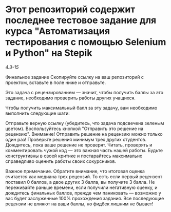 # Этот репозиторий содержит последнее тестовое задание для курса "Автоматизация тестирования с помощью Selenium и Python" на Stepik
_4.3-15_

Финальное задание 
Скопируйте ссылку на ваш репозиторий с проектом, вставьте в поле ниже и отправьте.

Это задача с рецензированием — значит, чтобы получить баллы за это задание, необходимо проверить работы других учащихся.

Чтобы получить максимальный балл за эту задачу, вам необходимо выполнить следующие шаги:

Отправьте верную ссылку (убедитесь, что задача подсвечена зеленым цветом).
Воспользуйтесь кнопкой "Отправить это решение на рецензию". Внимание! Отправить решение на рецензию можно только один раз!
Проверьте решения минимум трех других студентов.
Дождитесь, пока ваше решение не проверят.
Читать, проверять и комментировать чужой код — это важная часть нашей работы. Будьте конструктивны в своей критике и постарайтесь максимально справедливо оценить работы своих сокурсников.

Важное примечание. Обратите внимание, что итоговая оценка считается как медиана трех рецензий. То есть если первый рецензент поставил 0 баллов, а двое других 3 балла, вы получите 3 балла. Не переживайте раньше времени, если получили негативную оценку, и дождитесь финальных баллов, прежде чем паниковать — возможно у вас будет заслуженные 100% прохождения задания. Все последующие рецензии не влияют на ваши баллы, но фидбек лишним не бывает!
